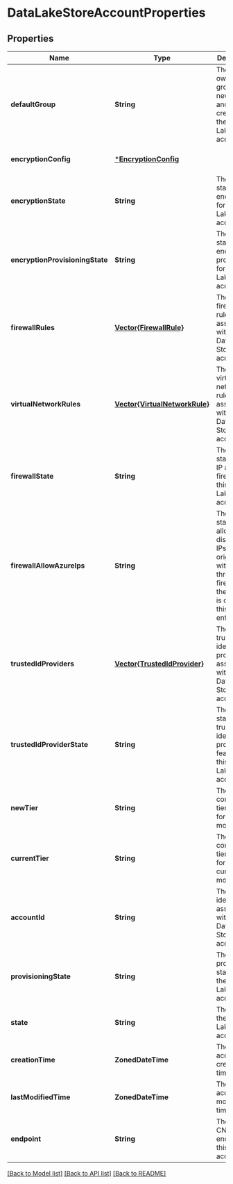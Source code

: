 # DataLakeStoreAccountProperties


## Properties
Name | Type | Description | Notes
------------ | ------------- | ------------- | -------------
**defaultGroup** | **String** | The default owner group for all new folders and files created in the Data Lake Store account. | [optional] [readonly] [default to nothing]
**encryptionConfig** | [***EncryptionConfig**](EncryptionConfig.md) |  | [optional] [default to nothing]
**encryptionState** | **String** | The current state of encryption for this Data Lake Store account. | [optional] [readonly] [default to nothing]
**encryptionProvisioningState** | **String** | The current state of encryption provisioning for this Data Lake Store account. | [optional] [readonly] [default to nothing]
**firewallRules** | [**Vector{FirewallRule}**](FirewallRule.md) | The list of firewall rules associated with this Data Lake Store account. | [optional] [readonly] [default to nothing]
**virtualNetworkRules** | [**Vector{VirtualNetworkRule}**](VirtualNetworkRule.md) | The list of virtual network rules associated with this Data Lake Store account. | [optional] [readonly] [default to nothing]
**firewallState** | **String** | The current state of the IP address firewall for this Data Lake Store account. | [optional] [readonly] [default to nothing]
**firewallAllowAzureIps** | **String** | The current state of allowing or disallowing IPs originating within Azure through the firewall. If the firewall is disabled, this is not enforced. | [optional] [readonly] [default to nothing]
**trustedIdProviders** | [**Vector{TrustedIdProvider}**](TrustedIdProvider.md) | The list of trusted identity providers associated with this Data Lake Store account. | [optional] [readonly] [default to nothing]
**trustedIdProviderState** | **String** | The current state of the trusted identity provider feature for this Data Lake Store account. | [optional] [readonly] [default to nothing]
**newTier** | **String** | The commitment tier to use for next month. | [optional] [readonly] [default to nothing]
**currentTier** | **String** | The commitment tier in use for the current month. | [optional] [readonly] [default to nothing]
**accountId** | **String** | The unique identifier associated with this Data Lake Store account. | [optional] [readonly] [default to nothing]
**provisioningState** | **String** | The provisioning status of the Data Lake Store account. | [optional] [readonly] [default to nothing]
**state** | **String** | The state of the Data Lake Store account. | [optional] [readonly] [default to nothing]
**creationTime** | **ZonedDateTime** | The account creation time. | [optional] [readonly] [default to nothing]
**lastModifiedTime** | **ZonedDateTime** | The account last modified time. | [optional] [readonly] [default to nothing]
**endpoint** | **String** | The full CName endpoint for this account. | [optional] [readonly] [default to nothing]


[[Back to Model list]](../README.md#models) [[Back to API list]](../README.md#api-endpoints) [[Back to README]](../README.md)



